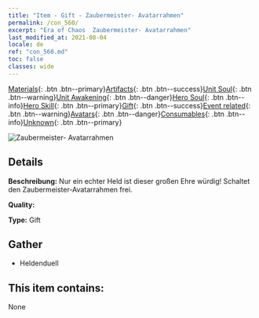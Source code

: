 ```yaml
---
title: "Item - Gift - Zaubermeister- Avatarrahmen"
permalink: /con_560/
excerpt: "Era of Chaos  Zaubermeister- Avatarrahmen"
last_modified_at: 2021-08-04
locale: de
ref: "con_560.md"
toc: false
classes: wide
---
```

 [Materials](/ItemsDE/){: .btn .btn--primary}[Artifacts](/ItemsDE/Artifacts/){: .btn .btn--success}[Unit Soul](/ItemsDE/UnitSoul/){: .btn .btn--warning}[Unit Awakening](/ItemsDE/UnitAwakening/){: .btn .btn--danger}[Hero Soul](/ItemsDE/HeroSoul/){: .btn .btn--info}[Hero Skill](/ItemsDE/HeroSkill/){: .btn .btn--primary}[Gift](/ItemsDE/Gift/){: .btn .btn--success}[Event related](/ItemsDE/Events/){: .btn .btn--warning}[Avatars](/ItemsDE/Avatars/){: .btn .btn--danger}[Consumables](/ItemsDE/Consumables/){: .btn .btn--info}[Unknown](/ItemsDE/Unknown/){: .btn .btn--primary}

 ![Zaubermeister- Avatarrahmen](/images/a/avatarFrame_10.png)

## Details
 **Beschreibung:** Nur ein echter Held ist dieser großen Ehre würdig! Schaltet den Zaubermeister-Avatarrahmen frei.

 **Quality:** 

 **Type:** Gift

## Gather

*    Heldenduell 

## This item contains:

  None

